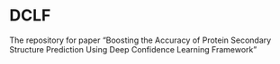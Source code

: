 # DCLF
The repository for paper “Boosting the Accuracy of Protein Secondary Structure Prediction Using Deep Confidence Learning Framework”
